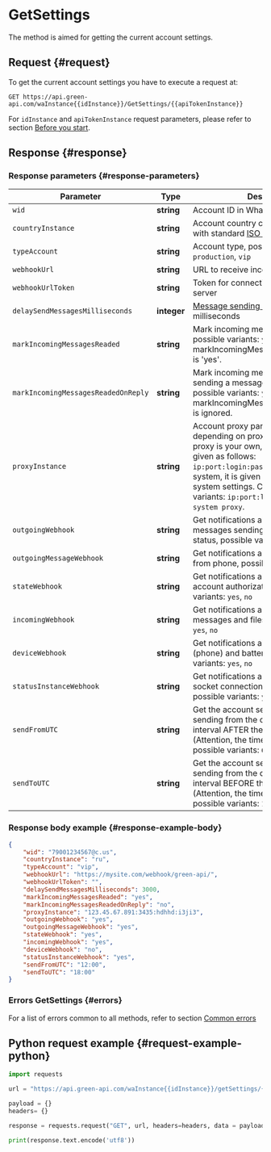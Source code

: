 # GetSettings

The method is aimed for getting the current account settings.

## Request {#request}

To get the current account settings you have to execute a request at:
```
GET https://api.green-api.com/waInstance{{idInstance}}/GetSettings/{{apiTokenInstance}}
```

For `idInstance` and `apiTokenInstance` request parameters, please refer to section [Before you start](../../before-start.md#parameters).

## Response {#response}

### Response parameters {#response-parameters}

Parameter | Type |  Description
----- | ----- | ----- 
`wid` | **string** | Account ID in WhatsApp
`countryInstance` | **string** | Account country code in accordance with standard [ISO 3166-2](https://ru.wikipedia.org/wiki/ISO_3166-2)
`typeAccount` | **string** | Account type, possible variants: `trial`, `production`, `vip`
`webhookUrl` | **string** | URL to receive incoming notifications
`webhookUrlToken` | **string** | Token for connecting to your webhook server
`delaySendMessagesMilliseconds` | **integer** | [Message sending delay](../send-messages-delay.md) is in milliseconds
`markIncomingMessagesReaded` | **string** | Mark incoming messages as read or not, possible variants: `yes`, `no`. Ignored if markIncomingMessagesReadedOnReply is 'yes'.
`markIncomingMessagesReadedOnReply` | **string** | Mark incoming messages as read when sending a message to the chat via API, possible variants: `yes`, `no`. If 'yes', then markIncomingMessagesReaded setting is ignored.
`proxyInstance` | **string** | Account proxy parameters. Displayed depending on proxy settings. If the proxy is your own, all parameters are given as follows:  `ip:port:login:password`. If the proxy is system, it is given depending on proxy system settings. Can have the following variants: `ip:port:login:password` or `system proxy`.
`outgoingWebhook` | **string** | Get notifications about outgoing messages sending / delivering / reading status, possible variants: `yes`, `no`
`outgoingMessageWebhook` | **string** | Get notifications about messages sent from phone, possible variants: `yes`, `no`
`stateWebhook` | **string** | Get notifications about changes in the account authorization status, possible variants: `yes`, `no`
`incomingWebhook` | **string** | Get notifications about incoming messages and files, possible variants: `yes`, `no`
`deviceWebhook` | **string** | Get notifications about the device (phone) and battery level, possible variants: `yes`, `no`
`statusInstanceWebhook` | **string** | Get notifications about the account socket connection status change, possible variants: `yes`, `no`
`sendFromUTC` | **string** | Get the account setting - the delay of sending from the queue within the time interval AFTER the specified one (Attention, the time is indicated in UTC), possible variants: `09:00`
`sendToUTC` | **string** |  Get the account setting - the delay of sending from the queue within the time interval BEFORE the specified one (Attention, the time is indicated in UTC), possible variants: `12:00`

### Response body example {#response-example-body}

```json
{
    "wid": "79001234567@c.us", 
    "countryInstance": "ru",
    "typeAccount": "vip",
    "webhookUrl": "https://mysite.com/webhook/green-api/",
    "webhookUrlToken": "",
    "delaySendMessagesMilliseconds": 3000,
    "markIncomingMessagesReaded": "yes",
    "markIncomingMessagesReadedOnReply": "no",
    "proxyInstance": "123.45.67.891:3435:hdhhd:i3ji3",
    "outgoingWebhook": "yes",
    "outgoingMessageWebhook": "yes",
    "stateWebhook": "yes",
    "incomingWebhook": "yes",
    "deviceWebhook": "no",
    "statusInstanceWebhook": "yes",
    "sendFromUTC": "12:00",
    "sendToUTC": "18:00"
}
```

### Errors GetSettings {#errors}

For a list of errors common to all methods, refer to section [Common errors](../common-errors.md)

## Python request example {#request-example-python}

```python
import requests

url = "https://api.green-api.com/waInstance{{idInstance}}/getSettings/{{apiTokenInstance}}"

payload = {}
headers= {}

response = requests.request("GET", url, headers=headers, data = payload)

print(response.text.encode('utf8'))
```
